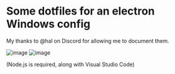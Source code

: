 # Some dotfiles for an electron Windows config 
My thanks to @hal on Discord for allowing me to document them.

![image](https://cdn.discordapp.com/attachments/763855890750636032/804521148003516436/screenshot.jpg)
![image](https://cdn.discordapp.com/attachments/763855890750636032/800917110942335006/screenshot.jpg)

(Node.js is required, along with Visual Studio Code)
